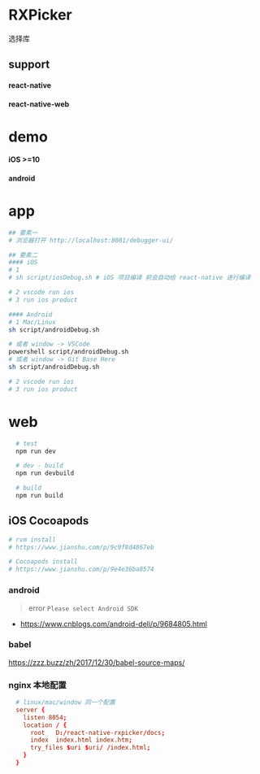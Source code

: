 # RXPicker
选择库


## support 
#### react-native
#### react-native-web

# demo
#### iOS >=10
#### android

# app
```sh
## 要素一
# 浏览器打开 http://localhost:8081/debugger-ui/

## 要素二
#### iOS
# 1
# sh script/iosDebug.sh # iOS 项目编译 前会自动给 react-native 进行编译

# 2 vscode run ios
# 3 run ios product

#### Android
# 1 Mac/Linux
sh script/androidDebug.sh

# 或者 window -> VSCode
powershell script/androidDebug.sh
# 或者 window -> Git Base Here
sh script/androidDebug.sh

# 2 vscode run ios
# 3 run ios product
```

# web
```sh
  # test
  npm run dev

  # dev - build
  npm run devbuild

  # build
  npm run build
```

## iOS Cocoapods
```sh
# rvm install
# https://www.jianshu.com/p/9c9f8d4867eb

# Cocoapods install
# https://www.jianshu.com/p/9e4e36ba8574
```

### android 
> error `Please select Android SDK`
- https://www.cnblogs.com/android-deli/p/9684805.html


### babel
https://zzz.buzz/zh/2017/12/30/babel-source-maps/


### nginx 本地配置
```conf
  # linux/mac/window 同一个配置
  server {
    listen 8054;
    location / {
      root   D:/react-native-rxpicker/docs;
      index  index.html index.htm;
      try_files $uri $uri/ /index.html;
    }
  }
```